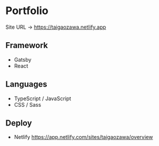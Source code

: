 # Portfolio

Site URL -> https://taigaozawa.netlify.app

## Framework
- Gatsby
- React

## Languages
- TypeScript / JavaScript
- CSS / Sass

## Deploy
- Netlify https://app.netlify.com/sites/taigaozawa/overview
